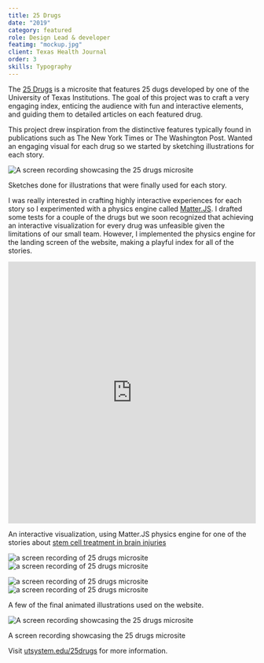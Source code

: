 ```yaml
---
title: 25 Drugs
date: "2019"
category: featured
role: Design Lead & developer
featimg: "mockup.jpg"
client: Texas Health Journal
order: 3
skills: Typography
---
```


<div class="work-intro">

The [25 Drugs](https://utsystem.edu/25drugs/) is a microsite that features 25 dugs developed by one of the University of Texas Institutions. The goal of this project was to craft a very engaging index, enticing the audience with fun and interactive elements, and guiding them to detailed articles on each featured drug.

</div>

<div class="work-body">

This project drew inspiration from the distinctive features typically found in publications such as The New York Times or The Washington Post. Wanted an engaging visual for each drug so we started by sketching illustrations for each story.

<div class="body-img-lg">

![A screen recording showcasing the 25 drugs microsite](/images/Sketches.jpg)

<p class="caption">
Sketches done for illustrations that were finally used for each story.
</p>
</div>

I was really interested in crafting highly interactive experiences for each story so I experimented with a physics engine called [Matter.JS](https://brm.io/matter-js/). I drafted some tests for a couple of the drugs but we soon recognized that achieving an interactive visualization for every drug was unfeasible given the limitations of our small team. However, I implemented the physics engine for the landing screen of the website, making a playful index for all of the stories.

<div class="body-img-sm">
<iframe height="531.7154541015625" style="width: 100%;" scrolling="no" title="MatterJS cell shooter!" src="https://codepen.io/EmAustin/embed/preview/arbqov?default-tab=" frameborder="no" loading="lazy" allowtransparency="true" allowfullscreen="true">
  See the Pen <a href="https://codepen.io/EmAustin/pen/arbqov">
  MatterJS cell shooter!</a> by Em Karimifar (<a href="https://codepen.io/EmAustin">@EmAustin</a>)
  on <a href="https://codepen.io">CodePen</a>.
</iframe>
<p class="caption">
An interactive visualization, using Matter.JS physics engine for one of the stories about <a href="https://utsystem.edu/25drugs/#drug19">stem cell treatment in brain injuries</a>
</p>
</div>
<div class="spacer-1"></div>

<div class="body-img-dbl tight-margin">
<div class="img-wrapper">

![a screen recording of 25 drugs microsite](/images/2.gif)
![a screen recording of 25 drugs microsite](/images/3.gif)

</div>
</div>

<div class="body-img-dbl tight-margin">
<div class="img-wrapper">

![a screen recording of 25 drugs microsite](/images/10.gif)
![a screen recording of 25 drugs microsite](/images/7.gif)

</div>
<p class="caption">
A few of the final animated illustrations used on the website.
</p>
</div>

<div class="body-img-lg">

![A screen recording showcasing the 25 drugs microsite](/images/animated.gif)

<p class="caption">
A screen recording showcasing the 25 drugs microsite
</p>
</div>

Visit [utsystem.edu/25drugs](https://utsystem.edu/25drugs/) for more information.

</div>
